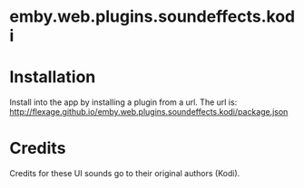 # emby.web.plugins.soundeffects.kodi

# Installation

Install into the app by installing a plugin from a url. The url is: http://flexage.github.io/emby.web.plugins.soundeffects.kodi/package.json

# Credits

Credits for these UI sounds go to their original authors (Kodi).
